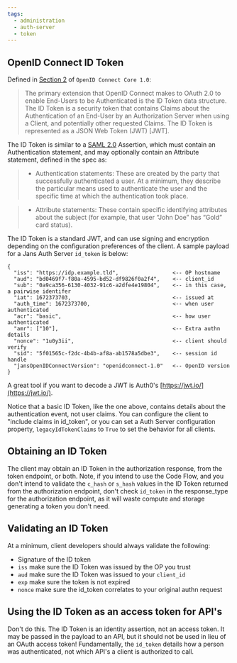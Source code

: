 ```yaml
---
tags:
  - administration
  - auth-server
  - token
---
```


## OpenID Connect ID Token

Defined in [Section 2](https://openid.net/specs/openid-connect-core-1_0.html#IDToken)
of `OpenID Connect Core 1.0`:

> The primary extension that OpenID Connect makes to OAuth 2.0 to enable End-Users to be Authenticated is the ID Token data structure. The ID Token is a security token that contains Claims about the Authentication of an End-User by an Authorization Server when using a Client, and potentially other requested Claims. The ID Token is represented as a JSON Web Token (JWT) [JWT].

The ID Token is similar to a
[SAML 2.0](http://docs.oasis-open.org/security/saml/Post2.0/sstc-saml-tech-overview-2.0.html)
Assertion, which must contain an Authentication statement, and may optionally
contain an Attribute statement, defined in the spec as:

> - Authentication statements: These are created by the party that successfully authenticated a user. At a minimum, they describe the particular means used to authenticate the user and the specific time at which the authentication took place.

> - Attribute statements: These contain specific identifying attributes about the subject (for example, that user “John Doe” has “Gold” card status).

The ID Token is a standard JWT, and can use signing and encryption depending on
the configuration preferences of the client. A sample payload for a Jans Auth
Server `id_token` is below:

```
{
  "iss": "https://idp.example.tld",                 <-- OP hostname
  "aud": "bd0469f7-f80a-4595-bd52-df9826f0a2f4",    <-- client_id  
  "sub": "0a9ca356-6130-4032-91c6-a2dfe4e19804",    <-- in this case, a pairwise identifer
  "iat": 1672373703,                                <-- issued at
  "auth_time": 1672373700,                          <-- when user authenticated
  "acr": "basic",                                   <-- how user authenticated
  "amr": ["10"],                                    <-- Extra authn details
  "nonce": "1u0y3ii",                               <-- client should verify
  "sid": "5f01565c-f2dc-4b4b-af8a-ab1578a5dbe3",    <-- session id handle
  "jansOpenIDConnectVersion": "openidconnect-1.0"   <-- OpenID version
}
```

A great tool if you want to decode a JWT is Auth0's [https://jwt.io/](https://jwt.io/).

Notice that a basic ID Token, like the one above, contains details about the
authentication event, not user claims. You can configure the client to "include
claims in id_token", or you can set a Auth Server configuration property,
`legacyIdTokenClaims` to `True` to set the behavior for all clients.

## Obtaining an ID Token

The client may obtain an ID Token in the authorization response, from the
token endpoint, or both. Note, if you intend to use the Code Flow, and you
don't intend to validate the `c_hash` or `s_hash` values in the ID Token
returned from the authorization endpoint, don't check `id_token` in the
response_type for the authorization endpoint, as it will waste compute and
storage generating a token you don't need.

## Validating an ID Token

At a minimum, client developers should always validate the following:
- Signature of the ID token
- `iss` make sure the ID Token was issued by the OP you trust
- `aud` make sure the ID Token was issued to your `client_id`
- `exp` make sure the token is not expired
- `nonce` make sure the id_token correlates to your original authn request

## Using the ID Token as an access token for API's

Don't do this. The ID Token is an identity assertion, not an access token. It
may be passed in the payload to an API, but it should not be used in lieu of
an OAuth access token! Fundamentally, the `id_token` details how a person
was authenticated, not which API's a client is authorized to call.

